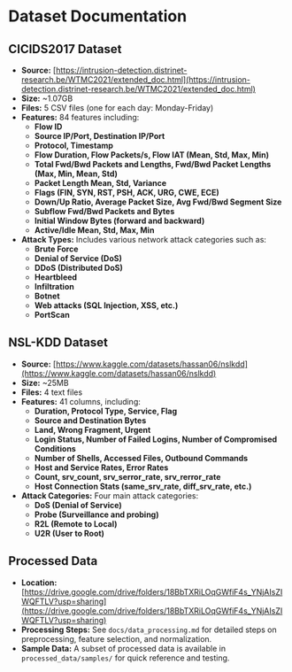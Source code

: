 # Dataset Documentation

## CICIDS2017 Dataset
- **Source:** [https://intrusion-detection.distrinet-research.be/WTMC2021/extended_doc.html](https://intrusion-detection.distrinet-research.be/WTMC2021/extended_doc.html)
- **Size:** ~1.07GB
- **Files:** 5 CSV files (one for each day: Monday-Friday)
- **Features:** 84 features including:
  - **Flow ID**
  - **Source IP/Port, Destination IP/Port**
  - **Protocol, Timestamp**
  - **Flow Duration, Flow Packets/s, Flow IAT (Mean, Std, Max, Min)**
  - **Total Fwd/Bwd Packets and Lengths, Fwd/Bwd Packet Lengths (Max, Min, Mean, Std)**
  - **Packet Length Mean, Std, Variance**
  - **Flags (FIN, SYN, RST, PSH, ACK, URG, CWE, ECE)**
  - **Down/Up Ratio, Average Packet Size, Avg Fwd/Bwd Segment Size**
  - **Subflow Fwd/Bwd Packets and Bytes**
  - **Initial Window Bytes (forward and backward)**
  - **Active/Idle Mean, Std, Max, Min**
- **Attack Types:** Includes various network attack categories such as:
  - **Brute Force**
  - **Denial of Service (DoS)**
  - **DDoS (Distributed DoS)**
  - **Heartbleed**
  - **Infiltration**
  - **Botnet**
  - **Web attacks (SQL Injection, XSS, etc.)**
  - **PortScan**

## NSL-KDD Dataset
- **Source:** [https://www.kaggle.com/datasets/hassan06/nslkdd](https://www.kaggle.com/datasets/hassan06/nslkdd)
- **Size:** ~25MB
- **Files:** 4 text files
- **Features:** 41 columns, including:
  - **Duration, Protocol Type, Service, Flag**
  - **Source and Destination Bytes**
  - **Land, Wrong Fragment, Urgent**
  - **Login Status, Number of Failed Logins, Number of Compromised Conditions**
  - **Number of Shells, Accessed Files, Outbound Commands**
  - **Host and Service Rates, Error Rates**
  - **Count, srv_count, srv_serror_rate, srv_rerror_rate**
  - **Host Connection Stats (same_srv_rate, diff_srv_rate, etc.)**
- **Attack Categories:** Four main attack categories:
  - **DoS (Denial of Service)**
  - **Probe (Surveillance and probing)**
  - **R2L (Remote to Local)**
  - **U2R (User to Root)**

## Processed Data
- **Location:** [https://drive.google.com/drive/folders/18BbTXRiLOqGWfiF4s_YNjAIsZIWQFTLV?usp=sharing](https://drive.google.com/drive/folders/18BbTXRiLOqGWfiF4s_YNjAIsZIWQFTLV?usp=sharing)
- **Processing Steps:** See `docs/data_processing.md` for detailed steps on preprocessing, feature selection, and normalization.
- **Sample Data:** A subset of processed data is available in `processed_data/samples/` for quick reference and testing.